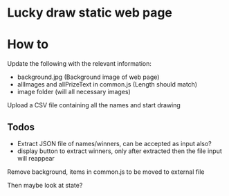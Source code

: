 # Lucky draw static web page

# How to

Update the following with the relevant information:

- background.jpg (Background image of web page)
- allImages and allPrizeText in common.js (Length should match)
- image folder (will all necessary images)

Upload a CSV file containing all the names and start drawing

## Todos

- Extract JSON file of names/winners, can be accepted as input also?
- display button to extract winners, only after extracted then the file input will reappear

Remove background, items in common.js to be moved to external file

Then maybe look at state?
